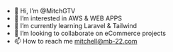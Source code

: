 - 👋 Hi, I’m @MitchGTV
- 👀 I’m interested in AWS & WEB APPS
- 🌱 I’m currently learning Laravel & Tailwind
- 💞️ I’m looking to collaborate on eCommerce projects
- 📫 How to reach me mitchell@mb-22.com

<!---
MitchGTV/MitchGTV is a ✨ special ✨ repository because its `README.md` (this file) appears on your GitHub profile.
You can click the Preview link to take a look at your changes.
--->
